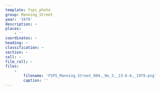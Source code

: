 ```yaml
---
template: fsps_photo
group: Manning_Street
year: '1979'
description: ~
places:
    - ''
coordinates: ~
heading: ~
classification: ~
section: ~
cell: ~
film_roll: ~
files:
    -
        filename: 'FSPS_Manning_Street_004,_No_3,_13-6-A,_1979.png'
        caption: ''
---
```

